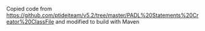 Copied code from https://github.com/ptidejteam/v5.2/tree/master/PADL%20Statements%20Creator%20ClassFile and modified to build with Maven
